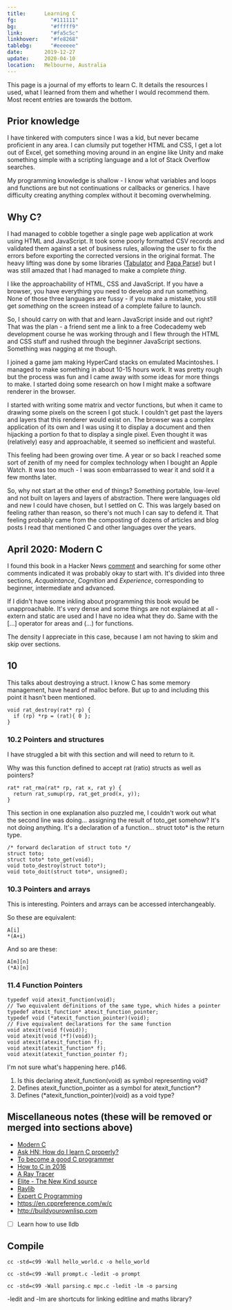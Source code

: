 ```yaml
---
title:      Learning C
fg:           "#111111"
bg:           "#fffff9"
link:         "#fa5c5c"
linkhover:    "#fe8268"
tablebg:      "#eeeeee"
date:       2019-12-27
update:     2020-04-10
location:   Melbourne, Australia
---
```


This page is a journal of my efforts to learn C. It details the resources I used, what I learned from them and whether I would recommend them. Most recent entries are towards the bottom.

## Prior knowledge

I have tinkered with computers since I was a kid, but never became proficient in any area. I can clumsily put together HTML and CSS, I get a lot out of Excel, get something moving around in an engine like Unity and make something simple with a scripting language and a lot of Stack Overflow searches.

My programming knowledge is shallow - I know what variables and loops and functions are but not continuations or callbacks or generics. I have difficulty creating anything complex without it becoming overwhelming.

## Why C?

I had managed to cobble together a single page web application at work using HTML and JavaScript. It took some poorly formatted CSV records and validated them against a set of business rules, allowing the user to fix the errors before exporting the corrected versions in the original format. The heavy lifting was done by some libraries ([Tabulator](http://tabulator.info) and [Papa Parse](https://www.papaparse.com)) but I was still amazed that I had managed to make a complete _thing_.

I like the approachability of HTML, CSS and JavaScript. If you have a browser, you have everything you need to develop and run something. None of those three languages are fussy - if you make a mistake, you still get _something_ on the screen instead of a complete failure to launch.

So, I should carry on with that and learn JavaScript inside and out right? That was the plan - a friend sent me a link to a free Codecademy web development course he was working through and I flew through the HTML and CSS stuff and rushed through the beginner JavaScript sections. Something was nagging at me though.

I joined a game jam making HyperCard stacks on emulated Macintoshes. I managed to make something in about 10-15 hours work. It was pretty rough but the process was fun and I came away with some ideas for more things to make. I started doing some research on how I might make a software renderer in the browser.

I started with writing some matrix and vector functions, but when it came to drawing some pixels on the screen I got stuck. I couldn't get past the layers and layers that this renderer would exist on. The browser was a complex application of its own and I was using it to display a document and then hijacking a portion fo that to display a single pixel. Even thought it was (relatively) easy and approachable, it seemed so inefficient and wasteful.

This feeling had been growing over time. A year or so back I reached some sort of zenith of my need for complex technology when I bought an Apple Watch. It was too much - I was soon embarrassed to wear it and sold it a few months later.

So, why not start at the other end of things? Something portable, low-level and not built on layers and layers of abstraction. There were languages old and new I could have chosen, but I settled on C. This was largely based on feeling rather than reason, so there's not much I can say to defend it. That feeling probably came from the composting of dozens of articles and blog posts I read that mentioned C and other languages over the years.

## April 2020: Modern C

I found this book in a Hacker News [comment](https://news.ycombinator.com/item?id=22519876) and searching for some other comments indicated it was probably okay to start with. It's divided into three sections, _Acquaintance_, _Cognition_ and _Experience_, corresponding to beginner, intermediate and advanced.

If I didn't have some inkling about programming this book would be unapproachable. It's very dense and some things are not explained at all - extern and static are used and I have no idea what they do. Same with the [...] operator for areas and (...) for functions.

The density I appreciate in this case, because I am not having to skim and skip over sections.
## 10

This talks about destroying a struct. I know C has some memory management, have heard of malloc before. But up to and including this point it hasn't been mentioned.

```
void rat_destroy(rat* rp) {
  if (rp) *rp = (rat){ 0 };
}
```

### 10.2 Pointers and structures
I have struggled a bit with this section and will need to return to it.

Why was this function defined to accept rat (ratio) structs as well as pointers?
```
rat* rat_rma(rat* rp, rat x, rat y) {
  return rat_sumup(rp, rat_get_prod(x, y));
}
```

This section in one explanation also puzzled me, I couldn't work out what the second line was doing... assigning the result of toto_get somehow?
It's not doing anything. It's a declaration of a function... struct toto* is the return type.

```
/* forward declaration of struct toto */
struct toto;
struct toto* toto_get(void);
void toto_destroy(struct toto*);
void toto_doit(struct toto*, unsigned);
```

### 10.3 Pointers and arrays
This is interesting. Pointers and arrays can be accessed interchangeably.

So these are equivalent:

```
A[i]
*(A+i)
```

And so are these:
```
A[m][n]
(*A)[n]
```

### 11.4 Function Pointers

```
typedef void atexit_function(void);
// Two equivalent definitions of the same type, which hides a pointer
typedef atexit_function* atexit_function_pointer;
typedef void (*atexit_function_pointer)(void);
// Five equivalent declarations for the same function
void atexit(void f(void));
void atexit(void (*f)(void));
void atexit(atexit_function f);
void atexit(atexit_function* f);
void atexit(atexit_function_pointer f);
```

I'm not sure what's happening here. p146.
1. Is this declaring atexit_function(void) as symbol representing void?
3. Defines atexit_function_pointer as a symbol for atexit_function*?
4. Defines (\*atexit_function_pointer)(void) as a void type?

## Miscellaneous notes (these will be removed or merged into sections above)

- [Modern C](https://modernc.gforge.inria.fr)
- [Ask HN: How do I learn C properly?](https://news.ycombinator.com/item?id=22519876)
- [To become a good C programmer](http://fabiensanglard.net/c/)
- [How to C in 2016](https://matt.sh/howto-c)
- [A Ray Tracer](https://www.purplealienplanet.com/node/20)
- [Elite - The New Kind source](https://github.com/fesh0r/newkind)
- [Raylib](https://www.raylib.com)
- [Expert C Programming](https://www.amazon.com.au/Expert-Programming-Peter-van-Linden/dp/0131774298)
- <https://en.cppreference.com/w/c>
- <http://buildyourownlisp.com>
- [ ] Learn how to use lldb

## Compile
`cc -std=c99 -Wall hello_world.c -o hello_world`

`cc -std=c99 -Wall prompt.c -ledit -o prompt`

`cc -std=c99 -Wall parsing.c mpc.c -ledit -lm -o parsing`

-ledit and -lm are shortcuts for linking editline and maths library?

